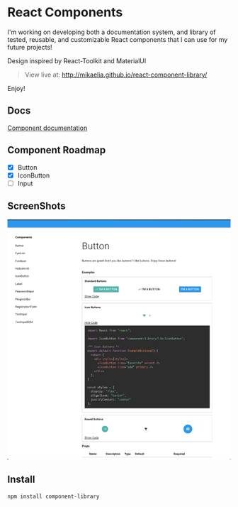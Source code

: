# React Components

I'm working on developing both a documentation system, and library of tested, reusable, and customizable React components that I can use for my future projects!

Design inspired by React-Toolkit and MaterialUI

> View live at: http://mikaelia.github.io/react-component-library/

Enjoy!

## Docs

[Component documentation](http://mikaelia.github.io/component-library)

## Component Roadmap
- [x] Button
- [x] IconButton
- [ ] Input

## ScreenShots

![buttonpage](public/screenshots/buttonpage.png)

## Install

```
npm install component-library
```

